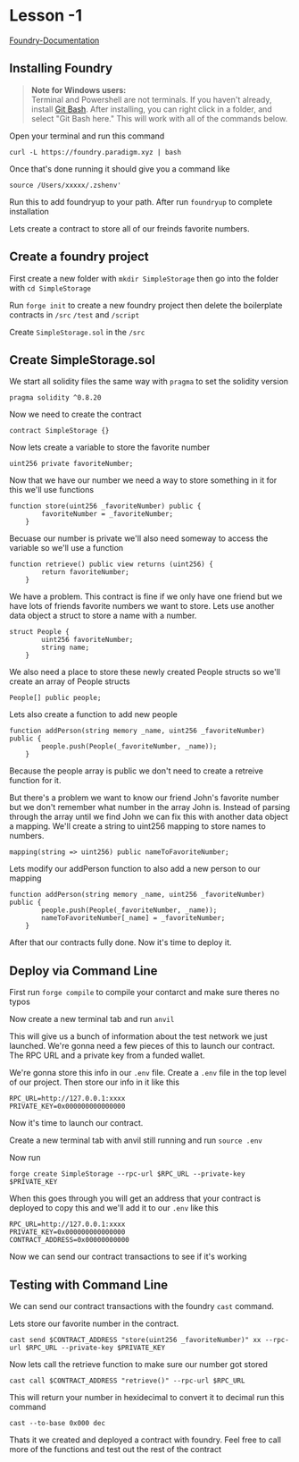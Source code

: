 # Lesson -1

<!--[Slidedeck]()-->

[Foundry-Documentation](https://book.getfoundry.sh)

## Installing Foundry

> __Note for Windows users:__  
> Terminal and Powershell are not terminals. If you haven't already, install [Git Bash](https://git-scm.com/downloads).
> After installing, you can right click in a folder, and select "Git Bash here." This will work with all of the commands below. 

Open your terminal and run this command
```
curl -L https://foundry.paradigm.xyz | bash
```

Once that's done running it should give you a command like 
```
source /Users/xxxxx/.zshenv'
```

Run this to add foundryup to your path. After run ```foundryup``` to complete installation

Lets create a contract to store all of our freinds favorite numbers.

## Create a foundry project

First create a new folder with ```mkdir SimpleStorage``` then go into the folder with ```cd SimpleStorage```

Run ```forge init``` to create a new foundry project then delete the boilerplate contracts in ```/src``` ```/test``` and ```/script```

Create ```SimpleStorage.sol``` in the ```/src```

## Create SimpleStorage.sol

We start all solidity files the same way with ```pragma``` to set the solidity version
```
pragma solidity ^0.8.20
```

Now we need to create the contract
```
contract SimpleStorage {}
```

Now lets create a variable to store the favorite number

```
uint256 private favoriteNumber;
```

Now that we have our number we need a way to store something in it for this we'll use functions
```
function store(uint256 _favoriteNumber) public {
        favoriteNumber = _favoriteNumber;
    }
```

Becuase our number is private we'll also need someway to access the variable so we'll use a function
```
function retrieve() public view returns (uint256) {
        return favoriteNumber;
    }
```

We have a problem. This contract is fine if we only have one friend but we have lots of friends favorite numbers we want to store. Lets use another data object a struct to store a name with a number. 
```
struct People {
        uint256 favoriteNumber;
        string name;
    }
```

We also need a place to store these newly created People structs so we'll create an array of People structs
```
People[] public people;
```

Lets also create a function to add new people 
```
function addPerson(string memory _name, uint256 _favoriteNumber) public {
        people.push(People(_favoriteNumber, _name));
    }
```
Because the people array is public we don't need to create a retreive function for it.

But there's a problem we want to know our friend John's favorite number but we don't remember what number in the array John is. Instead of parsing through the array until we find John we can fix this with another data object a mapping. We'll create a string to uint256 mapping to store names to numbers.

```
mapping(string => uint256) public nameToFavoriteNumber;
```

Lets modify our addPerson function to also add a new person to our mapping

```
function addPerson(string memory _name, uint256 _favoriteNumber) public {
        people.push(People(_favoriteNumber, _name));
        nameToFavoriteNumber[_name] = _favoriteNumber;
    }
```

After that our contracts fully done. Now it's time to deploy it.

## Deploy via Command Line

First run ```forge compile``` to compile your contarct and make sure theres no typos

Now create a new terminal tab and run ```anvil```

This will give us a bunch of information about the test network we just launched. We're gonna need a few pieces of this to launch our contract. The RPC URL and a private key from a funded wallet. 

We're gonna store this info in our ```.env``` file. Create a ```.env``` file in the top level of our project. Then store our info in it like this

```
RPC_URL=http://127.0.0.1:xxxx
PRIVATE_KEY=0x000000000000000
```

Now it's time to launch our contract.

Create a new terminal tab with anvil still running and run ```source .env```

Now run

```
forge create SimpleStorage --rpc-url $RPC_URL --private-key $PRIVATE_KEY
```

When this goes through you will get an address that your contract is deployed to copy this and we'll add it to our ```.env``` like this 

```
RPC_URL=http://127.0.0.1:xxxx
PRIVATE_KEY=0x000000000000000
CONTRACT_ADDRESS=0x00000000000
```

Now we can send our contract transactions to see if it's working
## Testing with Command Line

We can send our contract transactions with the foundry ```cast``` command. 

Lets store our favorite number in the contract. 

```
cast send $CONTRACT_ADDRESS "store(uint256 _favoriteNumber)" xx --rpc-url $RPC_URL --private-key $PRIVATE_KEY
```

Now lets call the retrieve function to make sure our number got stored

```
cast call $CONTRACT_ADDRESS "retrieve()" --rpc-url $RPC_URL
```

This will return your number in hexidecimal to convert it to decimal run this command

```
cast --to-base 0x000 dec
```

Thats it we created and deployed a contract with foundry. Feel free to call more of the functions and test out the rest of the contract
